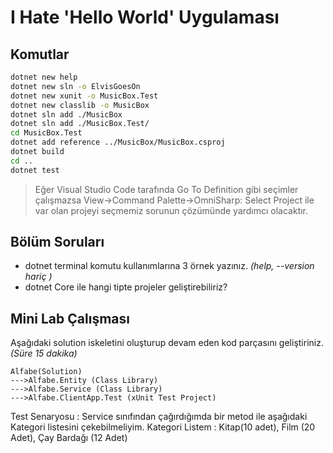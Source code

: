 # I Hate 'Hello World' Uygulaması

## Komutlar

```bash
dotnet new help
dotnet new sln -o ElvisGoesOn
dotnet new xunit -o MusicBox.Test
dotnet new classlib -o MusicBox
dotnet sln add ./MusicBox
dotnet sln add ./MusicBox.Test/
cd MusicBox.Test
dotnet add reference ../MusicBox/MusicBox.csproj
dotnet build
cd ..
dotnet test
```

>Eğer Visual Studio Code tarafında Go To Definition gibi seçimler çalışmazsa View->Command Palette->OmniSharp: Select Project ile var olan projeyi seçmemiz sorunun çözümünde yardımcı olacaktır.

## Bölüm Soruları

- dotnet terminal komutu kullanımlarına 3 örnek yazınız. _(help, --version hariç )_
- dotnet Core ile hangi tipte projeler geliştirebiliriz?

## Mini Lab Çalışması

Aşağıdaki solution iskeletini oluşturup devam eden kod parçasını geliştiriniz. _(Süre 15 dakika)_

```text
Alfabe(Solution)
--->Alfabe.Entity (Class Library)
--->Alfabe.Service (Class Library)
--->Alfabe.ClientApp.Test (xUnit Test Project)
```

Test Senaryosu : Service sınıfından çağırdığımda bir metod ile aşağıdaki Kategori listesini çekebilmeliyim.
Kategori Listem : Kitap(10 adet), Film (20 Adet), Çay Bardağı (12 Adet)

